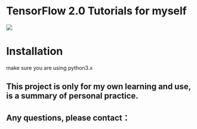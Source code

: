 # TensorFlow 2.0 Tutorials for myself
![](https://raw.githubusercontent.com/huzixuan1/TF_2.0/master/picture/tf.gif)
# Installation
make sure you are using python3.x
## This project is only for my own learning and use, is a summary of personal practice.
## Any questions, please contact：
